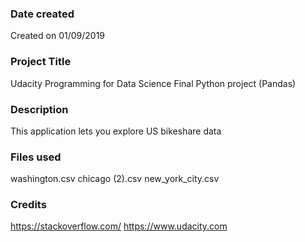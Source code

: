 ### Date created
Created on 01/09/2019

### Project Title
Udacity Programming for Data Science Final Python project (Pandas)

### Description
This application lets you explore US bikeshare data

### Files used
washington.csv
chicago (2).csv
new_york_city.csv

### Credits
https://stackoverflow.com/
https://www.udacity.com 
